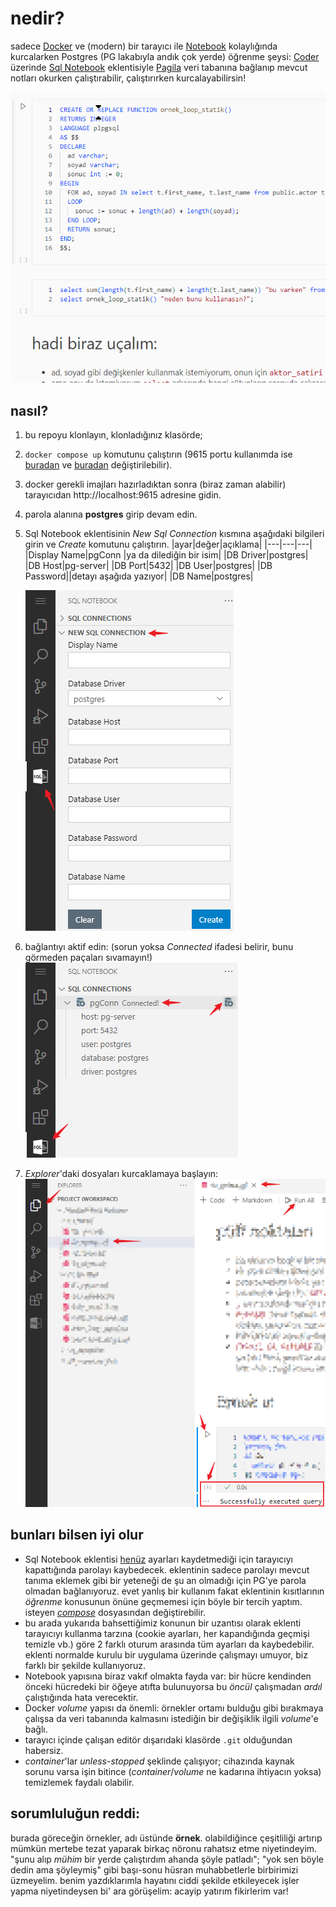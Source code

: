 # nedir?

sadece [Docker](https://docker.com/) ve (modern) bir tarayıcı ile [Notebook](https://jupyter.org/) kolaylığında kurcalarken Postgres (PG lakabıyla andık çok yerde) öğrenme şeysi: [Coder](https://coder.com/docs/code-server/latest) üzerinde [Sql Notebook](https://github.com/cmoog/vscode-sql-notebook) eklentisiyle [Pagila](https://github.com/devrimgunduz/pagila) veri tabanına bağlanıp mevcut notları okurken çalıştırabilir, çalıştırırken kurcalayabilirsin!

![_](./pics/rec.gif)
## nasıl?
1. bu repoyu klonlayın, klonladığınız klasörde;
1. `docker compose up` komutunu çalıştırın (9615 portu kullanımda ise [buradan](./docker-compose.yml) ve [buradan](./coder/config.yaml) değiştirilebilir).
1. docker gerekli imajları hazırladıktan sonra (biraz zaman alabilir) tarayıcıdan http://localhost:9615 adresine gidin.
1. parola alanına __postgres__ girip devam edin.
1. Sql Notebook eklentisinin _New Sql Connection_ kısmına aşağıdaki bilgileri girin ve _Create_ komutunu çalıştırın.
   |ayar|değer|açıklama|
   |---|---|---|
   |Display Name|pgConn |ya da dilediğin bir isim|
   |DB Driver|postgres|
   |DB Host|pg-server|
   |DB Port|5432|
   |DB User|postgres|
   |DB Password||detayı aşağıda yazıyor|
   |DB Name|postgres|
   
   ![_](./pics/newConn.png)
1. bağlantıyı aktif edin: (sorun yoksa _Connected_ ifadesi belirir, bunu görmeden paçaları sıvamayın!)
   ![_](./pics/connect.png)
1. _Explorer_'daki dosyaları kurcaklamaya başlayın:
   ![_](./pics/file.png)

## bunları bilsen iyi olur
- Sql Notebook eklentisi [henüz](https://github.com/cmoog/vscode-sql-notebook/issues/65) ayarları kaydetmediği için tarayıcıyı kapattığında parolayı kaybedecek. eklentinin sadece parolayı mevcut tanıma eklemek gibi bir yeteneği de şu an olmadığı için PG'ye parola olmadan bağlanıyoruz. evet yanlış bir kullanım fakat eklentinin kısıtlarının _öğrenme_ konusunun önüne geçmemesi için böyle bir tercih yaptım. isteyen [_compose_](./docker-compose.yml) dosyasından değiştirebilir.
- bu arada yukarıda bahsettiğimiz konunun bir uzantısı olarak eklenti tarayıcıyı kullanma tarzına (cookie ayarları, her kapandığında geçmişi temizle vb.)  göre 2 farklı oturum arasında tüm ayarları da kaybedebilir. eklenti normalde kurulu bir uygulama üzerinde çalışmayı umuyor, biz farklı bir şekilde kullanıyoruz.
- Notebook yapısına biraz vakıf olmakta fayda var: bir hücre kendinden önceki hücredeki bir öğeye atıfta bulunuyorsa bu _öncül_ çalışmadan _ardıl_ çalıştığında hata verecektir.
- Docker _volume_ yapısı da önemli: örnekler ortamı bulduğu gibi bırakmaya çalışsa da veri tabanında kalmasını istediğin bir değişiklik ilgili _volume_'e bağlı.
- tarayıcı içinde çalışan editör dışarıdaki klasörde `.git` olduğundan habersiz.
- _container_'lar _unless-stopped_ şeklinde çalışıyor; cihazında kaynak sorunu varsa işin bitince (_container_/_volume_ ne kadarına ihtiyacın yoksa) temizlemek faydalı olabilir.
## sorumluluğun reddi:
burada göreceğin örnekler, adı üstünde **örnek**. olabildiğince çeşitliliği artırıp mümkün mertebe tezat yaparak birkaç nöronu rahatsız etme niyetindeyim. "şunu alıp _mühim_ bir yerde çalıştırdım ahanda şöyle patladı"; "yok sen böyle dedin ama şöyleymiş" gibi başı-sonu hüsran muhabbetlerle birbirimizi üzmeyelim. benim yazdıklarımla hayatını ciddi şekilde etkileyecek işler yapma niyetindeysen bi' ara görüşelim: acayip yatırım fikirlerim var!
